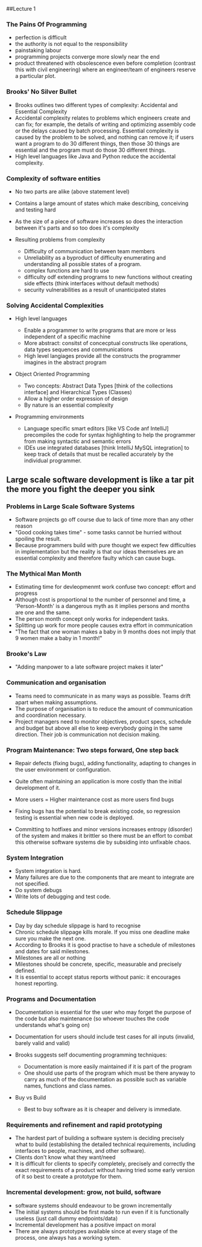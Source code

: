 ##Lecture 1

### The Pains Of Programming

- perfection is difficult
- the authority is not equal to the responsibility
- painstaking labour
- programming projects converge more slowly near the end
- product threatened with obsolescence even before completion (contrast this with civil engineering)
  where an engineer/team of engineers reserve a particular plot.
  
### Brooks' No Silver Bullet

- Brooks outlines two different types of complexity: Accidental and Essential Complexity
- Accidental complexity relates to problems which engineers create and can fix; for example, 
  the details of writing and optimizing assembly code or the delays caused by batch processing.
  Essential complexity is caused by the problem to be solved, and nothing can remove it; if
  users want a program to do 30 different things, then those 30 things are essential and the
  program must do those 30 different things.
- High level languages like Java and Python reduce the accidental complexity.
  

### Complexity of software entities

- No two parts are alike (above statement level)
- Contains a large amount of states which make describing, conceiving and testing hard
- As the size of a piece of software increases so does the interaction between it's parts and so too 
  does it's complexity

- Resulting problems from complexity

    - Difficulty of communication between team members
    - Unreliability as a byproduct of difficulty enumerating and understanding all possible states
      of a program.
    - complex functions are hard to use 
    - difficulty odf extending programs to new functions without creating side effects (think interfaces
      without default methods)
    - security vulnerabilities as a result of unanticipated states
    
### Solving Accidental Complexities

- High level languages
    - Enable a programmer to write programs that are more or less independent of a specific machine
    - More abstract: consitst of concecptual constructs like operations, data types sequences and communications
    - High level langiages provide all the constructs the programmer imagines in the abstract program

- Object Oriented Programming
    - Two concepts: Abstract Data Types [think of the collections interface] and Hierarchical Types (Classes)
    - Allow a higher order expression of design
    - By nature is an essential complexity

- Programming environments
    - Language specific smart editors [like VS Code anf IntelliJ] precompiles the code for syntax highlighting
      to help the programmer from making syntactic and semantic errors
    - IDEs use integrated databases [think IntelliJ MySQL integration] to keep track of details that must be recalled 
      accurately by the individual programmer. 

## Large scale software development is like a tar pit the more you fight the deeper you sink

### Problems in Large Scale Software Systems

- Software projects go off course due to lack of time more than any other reason
- "Good cooking takes time" - some tasks cannot be hurried without spoiling the result.
- Because programmers build with pure thought we expect few difficulties in implementation but the reality
  is that our ideas themselves are an essential complexity and therefore faulty which can cause bugs.
  
### The Mythical Man Month

- Estimating time for devleopmenmt work confuse two concept: effort and progress
- Although cost is proportional to the number of personnel and time, a 'Person-Month' is a dangerous myth
  as it implies persons and months are one and the same.
- The person month concept only works for independent tasks.
- Splitting up work for more people causes extra effort in communication
- "The fact that one woman makes a baby in 9 months does not imply that 9 women make a baby in 1 month!"

### Brooke's Law

- "Adding manpower to a late software project makes it later"

### Communication and organisation

- Teams need to communicate in as many ways as possible. Teams drift apart when making assumptions.
- The purpose of organisation is to reduce the amount of communication and coordination necessary.
- Project managers need to monitor objectives, product specs, schedule and budget but above all else
  to keep everybody going in the same direction. Their job is communication not decision making.

### Program Maintenance: Two steps forward, One step back

- Repair defects (fixing bugs), adding functionality, adapting to changes in the user environment or 
  configuration.
  
- Quite often maintaining an application is more costly than the initial development of it.

- More users = Higher maintenance cost as more users find bugs 

- Fixing bugs has the potential to break existing code, so regression testing is essential when new code
  is deployed.
  
- Committing to hotfixes and minor versions increases entropy (disorder) of the system and makes it brittler
  so there must be an effort to combat this otherwise software systems die by subsiding into unfixable chaos.

### System Integration

- System integration is hard.
- Many failures are due to the components that are meant to integrate are not specified.
- Do system debugs
- Write lots of debugging and test code.

### Schedule Slippage

- Day by day schedule slippage is hard to recognise
- Chronic schedule slippage kills morale. If you miss one deadline make sure you make the next one.
- According to Brooks it is good practise to have a schedule of milestones and dates for said milestones.
- Milestones are all or nothing
- Milestones should be concrete, specific, measurable and precisely defined.
- It is essential to accept status reports without panic: it encourages honest reporting.


### Programs and Documentation

- Documentation is essential for the user who may forget the purpose of the code but also maintenance 
  (so whoever touches the code understands what's going on) 
  
- Documentation for users should include test cases for all inputs (invalid, barely valid and valid)

- Brooks suggests self documenting programming techniques:
    - Documentation is more easily maintained if it is part of the program
    - One should use parts of the program which must be there anyway to carry as much of the documentation
      as possible such as variable names, functions and class names.
   

- Buy vs Build
    - Best to buy software as it is cheaper and delivery is immediate.

### Requirements and refinement and rapid prototyping

- The hardest part of building a software system is deciding precisely what to build (establishing the 
  detailed technical requirements, including interfaces to people, machines, and other software).
- Clients don't know what they want/need
- It is difficult for clients to specify completely, precisely and correctly the exact requirements of
  a product without having tried some early version of it so best to create a prototype for them.
  
### Incremental development: grow, not build, software

- software systems should endeavour to be grown incrementally 
- The initial systems should be first made to run even if it is functionally useless (just call dummy endpoints/data)
- Incremental development has a positive impact on moral
- There are always prototypes available since at every stage of the process, one always has a working sytem.